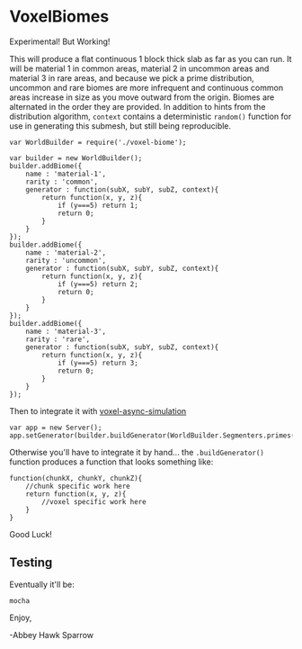 VoxelBiomes
===========

Experimental! But Working!

This will produce a flat continuous 1 block thick slab as far as you can run. It will be material 1 in common areas, material 2 in uncommon areas and material 3 in rare areas, and because we pick a prime distribution, uncommon and rare biomes are more infrequent and continuous common areas increase in size as you move outward from the origin. Biomes are alternated in the order they are provided. In addition to hints from the distribution algorithm, `context` contains a deterministic `random()` function for use in generating this submesh, but still being reproducible.

    var WorldBuilder = require('./voxel-biome');

    var builder = new WorldBuilder();
    builder.addBiome({
        name : 'material-1',
        rarity : 'common',
        generator : function(subX, subY, subZ, context){
            return function(x, y, z){
                if (y===5) return 1;
                return 0;
            }
        }
    });
    builder.addBiome({
        name : 'material-2',
        rarity : 'uncommon',
        generator : function(subX, subY, subZ, context){
            return function(x, y, z){
                if (y===5) return 2;
                return 0;
            }
        }
    });
    builder.addBiome({
        name : 'material-3',
        rarity : 'rare',
        generator : function(subX, subY, subZ, context){
            return function(x, y, z){
                if (y===5) return 3;
                return 0;
            }
        }
    });

 Then to integrate it with [voxel-async-simulation](https://github.com/khrome/voxel-async-simulation)

    var app = new Server();
    app.setGenerator(builder.buildGenerator(WorldBuilder.Segmenters.primes()));

 Otherwise you'll have to integrate it by hand... the `.buildGenerator()` function produces a function that looks something like:

    function(chunkX, chunkY, chunkZ){
        //chunk specific work here
        return function(x, y, z){
            //voxel specific work here
        }
    }

Good Luck!

Testing
-------
Eventually it'll be:

    mocha

Enjoy,

 -Abbey Hawk Sparrow
